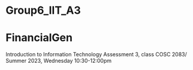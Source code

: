 # Group6_IIT_A3
# FinancialGen
Introduction to Information Technology Assessment 3, class COSC 2083/ Summer 2023, Wednesday 10:30-12:00pm


